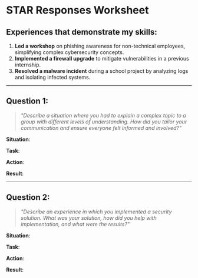 # **STAR Responses Worksheet**

## **Experiences that demonstrate my skills:**

1. **Led a workshop** on phishing awareness for non-technical employees, simplifying complex cybersecurity concepts.
2. **Implemented a firewall upgrade** to mitigate vulnerabilities in a previous internship.
3. **Resolved a malware incident** during a school project by analyzing logs and isolating infected systems.

---

## **Question 1:**

> *"Describe a situation where you had to explain a complex topic to a group with different levels of understanding. How did you tailor your communication and ensure everyone felt informed and involved?"*

**Situation**:


**Task**:


**Action**:


**Result**:


---

## **Question 2:**

> *"Describe an experience in which you implemented a security solution. What was your solution, how did you help with implementation, and what were the results?"*

**Situation**:


**Task**:


**Action**:


**Result**:
